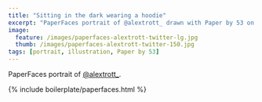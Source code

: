 ```yaml
---
title: "Sitting in the dark wearing a hoodie"
excerpt: "PaperFaces portrait of @alextrott_ drawn with Paper by 53 on an iPad."
image: 
  feature: /images/paperfaces-alextrott-twitter-lg.jpg
  thumb: /images/paperfaces-alextrott-twitter-150.jpg
tags: [portrait, illustration, Paper by 53]
---
```


PaperFaces portrait of [@alextrott_](http://twitter.com/alextrott_).

{% include boilerplate/paperfaces.html %}